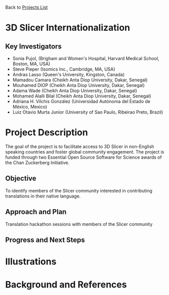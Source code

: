 Back to [Projects List](../../README.md#ProjectsList)

# 3D Slicer Internationalization

## Key Investigators

- Sonia Pujol, (Brigham and Women's Hospital, Harvard Medical School, Boston, MA, USA) 
- Steve Pieper (Isomics Inc., Cambridge, MA, USA) 
- Andras Lasso (Queen's University, Kingston, Canada)
- Mamadou Camara (Cheikh Anta Diop University, Dakar, Senegal)
- Mouhamed DIOP (Cheikh Anta Diop University, Dakar, Senegal)
- Adama Wade (Cheikh Anta Diop University, Dakar, Senegal)
- Mohamed Alalli Bilal (Cheikh Anta Diop University, Dakar, Senegal)
- Adriana H. Vilchis González (Universidad Autónoma del Estado de México, Mexico)
- Luiz Otavio Murta Junior (University of Sao Paulo, Ribeirao Preto, Brazil)

# Project Description

The goal of the project is to facilitate access to 3D Slicer in non-English speaking countries and foster global community engagement. 
The project is funded through two Essential Open Source Software for Science awards of the Chan Zuckerberg Initiative. 

## Objective

<!-- Describe here WHAT you would like to achieve (what you will have as end result). -->

To identify members of the Slicer community interested in contributing translations in their native language. 

## Approach and Plan

<!-- Describe here HOW you would like to achieve the objectives stated above. -->

 Translation hackathon sessions with members of the Slicer community

## Progress and Next Steps

<!-- Update this section as you make progress, describing of what you have ACTUALLY DONE. If there are specific steps that you could not complete then you can describe them here, too. -->


# Illustrations

<!-- Add pictures and links to videos that demonstrate what has been accomplished.
![Examples of localization of the Volumes module to French, Chinese and Japanese](SlicerInternationalization.png)

-->

# Background and References

<!-- If you developed any software, include link to the source code repository. If possible, also add links to sample data, and to any relevant publications. -->
